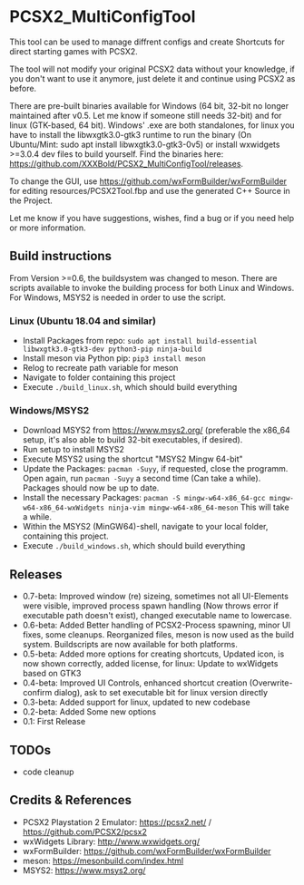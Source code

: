 # PCSX2_MultiConfigTool

This tool can be used to manage diffrent configs and create Shortcuts for direct starting games with PCSX2.

The tool will not modify your original PCSX2 data without your knowledge, if you don't want to use it anymore, just delete it and continue using PCSX2 as before.

There are pre-built binaries available for Windows (64 bit, 32-bit no longer maintained after v0.5. Let me know if someone still needs 32-bit) and for linux (GTK-based, 64 bit). Windows' .exe are both standalones, for linux you have to install the libwxgtk3.0-gtk3 runtime to run the binary (On Ubuntu/Mint: sudo apt install libwxgtk3.0-gtk3-0v5) or install wxwidgets >=3.0.4  dev files to build yourself.
Find the binaries here: https://github.com/XXXBold/PCSX2_MultiConfigTool/releases.

To change the GUI, use https://github.com/wxFormBuilder/wxFormBuilder for editing resources/PCSX2Tool.fbp and use the generated C++ Source in the Project.

Let me know if you have suggestions, wishes, find a bug or if you need help or more information.

## Build instructions
From Version >=0.6, the buildsystem was changed to meson. There are scripts available to invoke the building process for both Linux and Windows. For Windows, MSYS2 is needed in order to use the script.

### Linux (Ubuntu 18.04 and similar)
- Install Packages from repo: `sudo apt install build-essential libwxgtk3.0-gtk3-dev python3-pip ninja-build`
- Install meson via Python pip: `pip3 install meson`
- Relog to recreate path variable for meson
- Navigate to folder containing this project
- Execute `./build_linux.sh`, which should build everything

### Windows/MSYS2
- Download MSYS2 from https://www.msys2.org/ (preferable the x86_64 setup, it's also able to build 32-bit executables, if desired).
- Run setup to install MSYS2
- Execute MSYS2 using the shortcut "MSYS2 Mingw 64-bit"
- Update the Packages: `pacman -Suyy`, if requested, close the programm. Open again, run `pacman -Suyy` a second time (Can take a while). Packages should now be up to date.
- Install the necessary Packages: `pacman -S mingw-w64-x86_64-gcc mingw-w64-x86_64-wxWidgets ninja-vim mingw-w64-x86_64-meson` This will take a while.
- Within the MSYS2 (MinGW64)-shell, navigate to your local folder, containing this project.
- Execute `./build_windows.sh`, which should build everything

## Releases
- 0.7-beta: Improved window (re) sizeing, sometimes not all UI-Elements were visible, improved process spawn handling (Now throws error if executable path doesn't exist), changed executable name to lowercase.
- 0.6-beta: Added Better handling of PCSX2-Process spawning, minor UI fixes, some cleanups. Reorganized files, meson is now used as the build system. Buildscripts are now available for both platforms.
- 0.5-beta: Added more options for creating shortcuts, Updated icon, is now shown correctly, added license, for linux: Update to wxWidgets based on GTK3
- 0.4-beta: Improved UI Controls, enhanced shortcut creation (Overwrite-confirm dialog), ask to set executable bit for linux version directly
- 0.3-beta: Added support for linux, updated to new codebase
- 0.2-beta: Added Some new options
- 0.1: First Release



## TODOs
- code cleanup

## Credits & References
- PCSX2 Playstation 2 Emulator: https://pcsx2.net/ / https://github.com/PCSX2/pcsx2
- wxWidgets Library: http://www.wxwidgets.org/
- wxFormBuilder: https://github.com/wxFormBuilder/wxFormBuilder
- meson: https://mesonbuild.com/index.html
- MSYS2: https://www.msys2.org/
